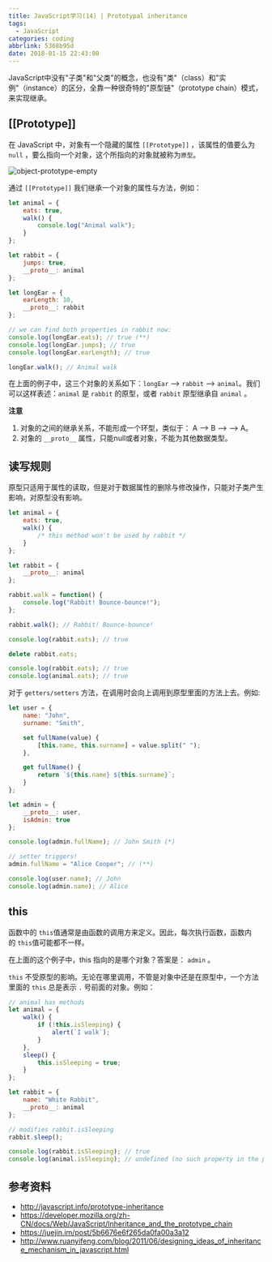 ```yaml
---
title: JavaScript学习(14) | Prototypal inheritance
tags:
  - JavaScript
categories: coding
abbrlink: 5368b95d
date: 2018-01-15 22:43:00
---
```


JavaScript中没有"子类"和"父类"的概念，也没有"类"（class）和"实例"（instance）的区分，全靠一种很奇特的"原型链"（prototype chain）模式，来实现继承。

<!--more-->

## [[Prototype]]

在 JavaScript 中，对象有一个隐藏的属性 `[[Prototype]]` ，该属性的值要么为`null` ，要么指向一个对象，这个所指向的对象就被称为`原型`。

![object-prototype-empty](https://img.i7years.com/blog/object-prototype-empty@2x.png)



通过 `[[Prototype]]` 我们继承一个对象的属性与方法，例如：

```javascript
let animal = {
    eats: true,
    walk() {
        console.log("Animal walk");
    }
};

let rabbit = {
    jumps: true,
    __proto__: animal
};

let longEar = {
    earLength: 10,
    __proto__: rabbit
};

// we can find both properties in rabbit now:
console.log(longEar.eats); // true (**)
console.log(longEar.jumps); // true
console.log(longEar.earLength); // true

longEar.walk(); // Animal walk
```

在上面的例子中，这三个对象的关系如下：`longEar` --> `rabbit` --> `animal`。我们可以这样表述：`animal` 是 `rabbit` 的原型，或者 `rabbit` 原型继承自 `animal` 。

**注意**

1. 对象的之间的继承关系，不能形成一个环型，类似于： A --> B --> --> A。
2. 对象的 `__proto__` 属性，只能null或者对象，不能为其他数据类型。



## 读写规则

原型只适用于属性的读取，但是对于数据属性的删除与修改操作，只能对子类产生影响，对原型没有影响。

```javascript
let animal = {
    eats: true,
    walk() {
        /* this method won't be used by rabbit */
    }
};

let rabbit = {
    __proto__: animal
};

rabbit.walk = function() {
    console.log("Rabbit! Bounce-bounce!");
};

rabbit.walk(); // Rabbit! Bounce-bounce!

console.log(rabbit.eats); // true

delete rabbit.eats;

console.log(rabbit.eats); // true
console.log(animal.eats); // true
```

对于 `getters/setters` 方法，在调用时会向上调用到原型里面的方法上去。例如:

```javascript
let user = {
    name: "John",
    surname: "Smith",

    set fullName(value) {
        [this.name, this.surname] = value.split(" ");
    },

    get fullName() {
        return `${this.name} ${this.surname}`;
    }
};

let admin = {
    __proto__: user,
    isAdmin: true
};

console.log(admin.fullName); // John Smith (*)

// setter triggers!
admin.fullName = "Alice Cooper"; // (**)

console.log(user.name); // John
console.log(admin.name); // Alice
```



## this 

函数中的 `this`值通常是由函数的调用方来定义。因此，每次执行函数，函数内的 `this`值可能都不一样。

在上面的这个例子中，this 指向的是哪个对象？答案是： `admin` 。

`this` 不受原型的影响。无论在哪里调用，不管是对象中还是在原型中，一个方法里面的 `this` 总是表示 `.` 号前面的对象。例如：

```javascript
// animal has methods
let animal = {
    walk() {
        if (!this.isSleeping) {
            alert(`I walk`);
        }
    },
    sleep() {
        this.isSleeping = true;
    }
};

let rabbit = {
    name: "White Rabbit",
    __proto__: animal
};

// modifies rabbit.isSleeping
rabbit.sleep();

console.log(rabbit.isSleeping); // true
console.log(animal.isSleeping); // undefined (no such property in the prototype)
```



## 参考资料

- http://javascript.info/prototype-inheritance
- https://developer.mozilla.org/zh-CN/docs/Web/JavaScript/Inheritance_and_the_prototype_chain
- https://juejin.im/post/5b6676e6f265da0fa00a3a12
- http://www.ruanyifeng.com/blog/2011/06/designing_ideas_of_inheritance_mechanism_in_javascript.html